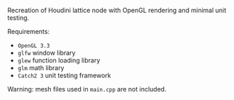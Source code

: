 Recreation of Houdini lattice node with OpenGL rendering and minimal unit testing.

Requirements:
- `OpenGL 3.3`
- `glfw` window library
- `glew` function loading library
- `glm` math library
- `Catch2 3` unit testing framework

Warning: mesh files used in `main.cpp` are not included.
